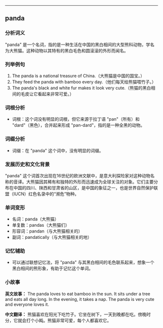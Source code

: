 
---------------
## panda
### 分析词义
"panda" 是一个名词，指的是一种生活在中国的黑白相间的大型熊科动物，学名为大熊猫。这种动物以其特有的黑白毛色和圆滚滚的外形而闻名。

### 列举例句
1. The panda is a national treasure of China.（大熊猫是中国的国宝。）
2. They feed the panda with bamboo every day.（他们每天给熊猫喂竹子。）
3. The panda's black and white fur makes it look very cute.（熊猫的黑白相间的毛皮让它看起来非常可爱。）

### 词根分析
- 词根：这个词没有明显的词根，但它来源于拉丁语 "pan"（所有）和 "dard"（黑色），合并起来形成 "pan-dard"，指的是一种全黑的动物。

### 词缀分析
- 词缀：在 "panda" 这个词中，没有明显的词缀。

### 发展历史和文化背景
"panda" 这个词首次出现在16世纪的欧洲文献中，是意大利探险家对这种动物名称的音译。大熊猫因其稀有和独特的外形而迅速成为全球关注的对象。它们主要分布在中国的四川、陕西和甘肃省的山区，是中国的象征之一，也是世界自然保护联盟（IUCN）红色名录中的“濒危”物种。

### 单词变形
- 名词：panda（大熊猫）
- 单复数：pandas（大熊猫们）
- 形容词：pandan（与大熊猫相关的）
- 副词：pandatically（与大熊猫相关的地）

### 记忆辅助
- 可以通过联想记忆法，将 "panda" 与其黑白相间的毛色联系起来，想象一个黑白相间的熊形象，有助于记忆这个单词。

### 小故事
**英文故事：**
The panda loves to eat bamboo in the sun. It sits under a tree and eats all day long. In the evening, it takes a nap. The panda is very cute and everyone loves it.

**中文翻译：**
熊猫喜欢在阳光下吃竹子。它坐在树下，一天到晚都在吃。傍晚时分，它就会打个小盹。熊猫非常可爱，每个人都喜欢它。

